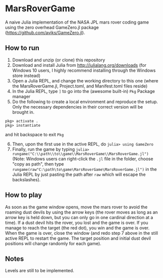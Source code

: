 # MarsRoverGame
A naive Julia implementation of the NASA JPL mars rover coding game using the zero overhead GameZero.jl package (https://github.com/aviks/GameZero.jl).

## How to run
1. Download and unzip (or clone) this repository
2. Download and install Julia from http://julialang.org/downloads (for Windows 10 users, I highly recommend installing through the Windows store instead)
3. Open a Julia REPL, and change the working directory to this one (where the MarsRoverGame.jl, Project.toml, and Manifest.toml files reside)
4. In the Julia REPL, type `]` to go into the (awesome built-in) `Pkg` Package manager
5. Do the following to create a local environment and reproduce the setup. Only the necessary dependencies in their correct version will be brought in.
```
pkg> activate .
pkg> instantiate
```
and hit backspace to exit `Pkg`

6. Then, upon the first use in the active REPL, do `julia> using GameZero`
7. Finally, run the game by typing `julia> rungame("C:\\path\\to\\game\\MarsRoverGame\\MarsRoverGame.jl")`
(Note: Windows users can right-click the `.jl` file in the folder, choose "copy as path", then type `rungame(raw"C:\path\to\game\MarsRoverGame\MarsRoverGame.jl")` in the Julia REPL by just pasting the path after `raw` which will escape the backslashes).

## How to play
As soon as the game window opens, move the mars rover to avoid the roaming dust devils by using the arrow keys (the rover moves as long as an arrow key is held down, but you can only go in one cardinal direction at a time). If a dust devil hits the rover, you lost and the game is over. If you manage to reach the target (the red dot), you win and the game is over. When the game is over, close the window (and redo step 7 above in the still active REPL to restart the game. The target position and initial dust devil positions will change randomly for each game). 

## Notes
Levels are still to be implemented.

